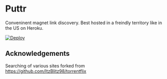 # Puttr

Conveninent magnet link discovery. Best hosted in a freindly territory like in the US on Heroku.

[![Deploy](https://www.herokucdn.com/deploy/button.svg)](https://heroku.com/deploy)

## Acknowledgements

Searching of various sites forked from https://github.com/ItzBlitz98/torrentflix
